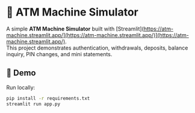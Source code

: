 # 🏧 ATM Machine Simulator

A simple **ATM Machine Simulator** built with [Streamlit](https://atm-machine.streamlit.app/](https://atm-machine.streamlit.app/)](https://atm-machine.streamlit.app/).  
This project demonstrates authentication, withdrawals, deposits, balance inquiry, PIN changes, and mini statements.

## 🚀 Demo
Run locally:
```bash
pip install -r requirements.txt
streamlit run app.py
